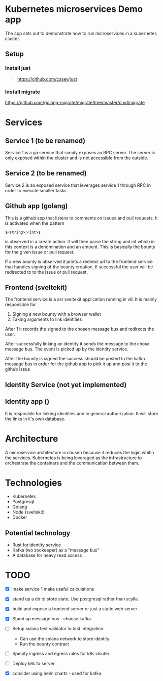 # Kubernetes microservices Demo app

The app sets out to demonstrate how to run microservices in a kubernetes cluster.  

## Setup

### Install just
> https://github.com/casey/just

### Install migrate 
https://github.com/golang-migrate/migrate/tree/master/cmd/migrate


# Services 

## Service 1 (to be renamed)
Service 1 is a go service that simply exposes an RPC server. The server is only exposed within the cluster and is not accessible from the outside. 

## Service 2 (to be renamed)
Service 2 is an exposed service that leverages service 1 through RPC in order to execute smaller tasks

## Github app (golang)
This is a github app that listens to comments on issues and pull requests. It is activated when the pattern
```
$<string>:<int>$
```
is observed in a create action. It will then parse the string and int which in this context is a denomination and an amount. This is basically the bounty for the given issue or pull request.

If a new bounty is observed it prints a redirect url to  the frontend service that handles signing of the bounty creation. If successful the user will be redirected to to the issue or pull request. 

## Frontend (sveltekit)
The frontend service is a ssr sveltekit application running in v8. It is mainly responsible for 
1. Signing a new bounty with a browser wallet
2. Taking arguments to link identities

After 1 it records the signed to the chosen message bus and redirects the user. 

After successfully linking an identity it sends the message to the chose message bus. The event is picked up by the identity service. 

After the bounty is signed the success should be posted to the kafka message bus in order for the github app to pick it up and post it to the github issue  

## Identity Service (not yet implemented)


## Identity app ()
It is resposible for linking identities and in general authorization. It will store the links in it's own database.

# Architecture
A microservice architecture is chosen because it reduces the logic whitin the services. Kubernetes is being leveraged as the infrastructure to orchestrate the containers and the communication between them.

# Technologies
- Kubernetes
- Postgresql 
- Golang
- Node (sveltekit)
- Docker 

## Potential technology
- Rust for identity service
- Kafka (wo zookeeper) as a "message bus"
- A database for heavy read access 



# TODO
- [x] make service 1 make useful calculations
- [x] stand up a db to store state. Use postgresql rather than scylla. 
- [x] build and expose a frontend server or just a static web server 
- [x] Stand up message bus - choose kafka
- [ ] Setup solana test validator to test integration
    - Can use the solana network to store identity
    - Run the bounty contract 
- [ ] Specify ingress and egress rules for k8s clsuter 
- [ ] Deploy k8s to server 
- [x] consider using helm charts - used for kafka

